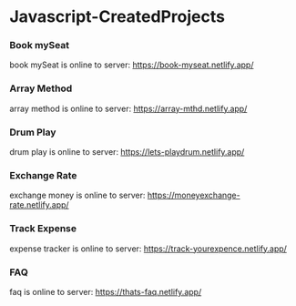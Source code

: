 # Javascript-CreatedProjects

### Book mySeat
book mySeat is online to server: https://book-myseat.netlify.app/

### Array Method
array method is online to server: https://array-mthd.netlify.app/

### Drum Play
drum play is online to server: https://lets-playdrum.netlify.app/

### Exchange Rate
exchange money is online to server: https://moneyexchange-rate.netlify.app/

### Track Expense
expense tracker is online to server: https://track-yourexpence.netlify.app/

### FAQ 
faq is online to server: https://thats-faq.netlify.app/
